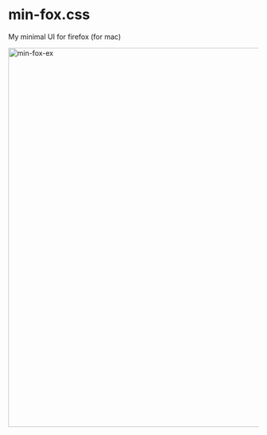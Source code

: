 # min-fox.css
My minimal UI for firefox (for mac)

<img width="763" alt="min-fox-ex" src="https://github.com/lumiknit/min-fox.css/assets/5202771/4fa01d8c-4a70-433e-a58a-4ac831db68d5">
